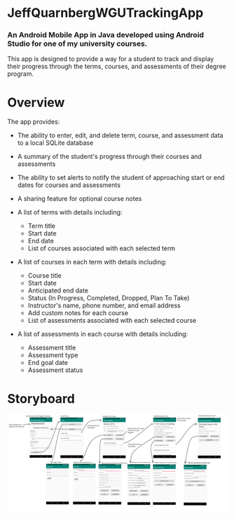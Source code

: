 # JeffQuarnbergWGUTrackingApp
### An Android Mobile App in Java developed using Android Studio for one of my university courses.

This app is designed to provide a way for a student to track and display their progress through the terms, courses, and assessments of their degree program.
# Overview
The app provides:
* The ability to enter, edit, and delete term, course, and assessment data to a local SQLite database
* A summary of the student's progress through their courses and assessments
* The ability to set alerts to notify the student of approaching start or end dates for courses and assessments
* A sharing feature for optional course notes

* A list of terms with details including:
  * Term title
  * Start date
  * End date
  * List of courses associated with each selected term
    
* A list of courses in each term with details including:
  * Course title
  * Start date
  * Anticipated end date
  * Status (In Progress, Completed, Dropped, Plan To Take)
  * Instructor's name, phone number, and email address
  * Add custom notes for each course
  * List of assessments associated with each selected course
  
* A list of assessments in each course with details including:
  * Assessment title
  * Assessment type
  * End goal date
  * Assessment status

# Storyboard
![](AndroidAppStoryboard.png)

